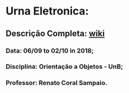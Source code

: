 # Urna Eletronica:

## Descrição Completa: [wiki](https://github.com/Bruno-Felix/OOEP1-Urna_Eletronica/wiki/Descri%C3%A7%C3%A3o)

### Data: 06/09 to 02/10 in 2018;
### Disciplina: Orientação a Objetos - UnB;
### Professor: Renato Coral Sampaio.
